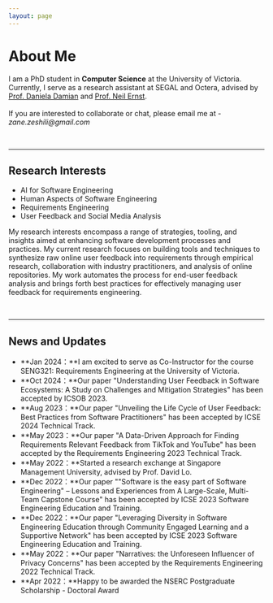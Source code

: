 ```yaml
---
layout: page
---
```


# About Me

<!-- <img src="https://zeshili.gitub.io/images/zane.jpg" class="floatpic" width="360" height="480"> -->

I am a PhD student in **Computer Science** at the University of Victoria. Currently, I serve as a research assistant at SEGAL and Octera, advised by [Prof. Daniela Damian](https://www.danieladamian.ca/) and [Prof. Neil Ernst](https://neilernst.net/).<br> <br>
If you are interested to collaborate or chat, please email me at - _zane.zeshili@gmail.com_

<!-- ## Academic Background

**<font color='red'>[Highlight]</font> I am looking for PhD to start in 2025 Fall. Contact me if you have any leads!**

- **Sep 2020 - June 2024:** Fuzhou University (BEng)
- **Sep 2020 - June 2024:** Maynooth University (BSc)
- **June 2022 - Nov 2022:** Cambridge University (Exchange)

Expect to apply for a one-year MPhil program and will graduate in Sep 2025. Looking for PhD position after that. -->

<br>

---

## Research Interests

- AI for Software Engineering
- Human Aspects of Software Engineering
- Requirements Engineering
- User Feedback and Social Media Analysis

My research interests encompass a range of strategies, tooling, and insights aimed at enhancing software development processes and practices. My current research focuses on building tools and techniques to synthesize raw online user feedback into requirements through empirical research, collaboration with industry practitioners, and analysis of online repositories. My work automates the process for end-user feedback analysis and brings forth best practices for effectively managing user feedback for requirements engineering.

<br>

---

## News and Updates

- **Jan 2024：**I am excited to serve as Co-Instructor for the course SENG321: Requirements Engineering at the University of Victoria.
- **Oct 2024：**Our paper "Understanding User Feedback in Software Ecosystems: A Study on Challenges and Mitigation Strategies" has been accepted by ICSOB 2023.
- **Aug 2023：**Our paper "Unveiling the Life Cycle of User Feedback: Best Practices from Software Practitioners" has been accepted by ICSE 2024 Technical Track.
- **May 2023：**Our paper "A Data-Driven Approach for Finding Requirements Relevant Feedback from TikTok and YouTube" has been accepted by the Requirements Engineering 2023 Technical Track.
- **May 2022：**Started a research exchange at Singapore Management University, advised by Prof. David Lo.
- **Dec 2022：**Our paper ""Software is the easy part of Software Engineering" – Lessons and Experiences from A Large-Scale, Multi-Team Capstone Course" has been accepted by ICSE 2023 Software Engineering Education and Training.
- **Dec 2022：**Our paper "Leveraging Diversity in Software Engineering Education through Community Engaged Learning and a Supportive Network" has been accepted by ICSE 2023 Software Engineering Education and Training.
- **May 2022：**Our paper "Narratives: the Unforeseen Influencer of Privacy Concerns" has been accepted by the Requirements Engineering 2022 Technical Track.
- **Apr 2022：**Happy to be awarded the NSERC Postgraduate Scholarship - Doctoral Award
